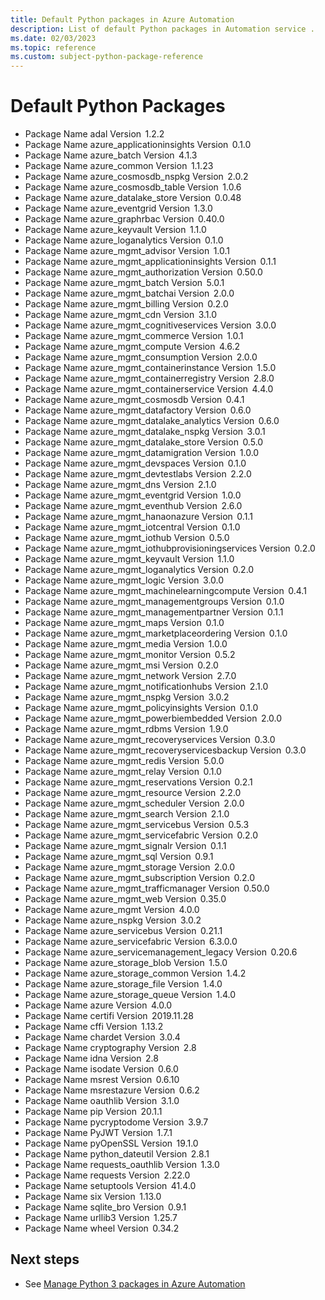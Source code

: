 ```yaml
---
title: Default Python packages in Azure Automation
description: List of default Python packages in Automation service .
ms.date: 02/03/2023
ms.topic: reference
ms.custom: subject-python-package-reference
---
```

# Default Python Packages

- Package Name adal Version  1.2.2 
- Package Name azure_applicationinsights Version  0.1.0 
- Package Name azure_batch Version  4.1.3 
- Package Name azure_common Version  1.1.23 
- Package Name azure_cosmosdb_nspkg Version  2.0.2 
- Package Name azure_cosmosdb_table Version  1.0.6 
- Package Name azure_datalake_store Version  0.0.48 
- Package Name azure_eventgrid Version  1.3.0 
- Package Name azure_graphrbac Version  0.40.0 
- Package Name azure_keyvault Version  1.1.0 
- Package Name azure_loganalytics Version  0.1.0 
- Package Name azure_mgmt_advisor Version  1.0.1 
- Package Name azure_mgmt_applicationinsights Version  0.1.1 
- Package Name azure_mgmt_authorization Version  0.50.0 
- Package Name azure_mgmt_batch Version  5.0.1 
- Package Name azure_mgmt_batchai Version  2.0.0 
- Package Name azure_mgmt_billing Version  0.2.0 
- Package Name azure_mgmt_cdn Version  3.1.0 
- Package Name azure_mgmt_cognitiveservices Version  3.0.0 
- Package Name azure_mgmt_commerce Version  1.0.1 
- Package Name azure_mgmt_compute Version  4.6.2 
- Package Name azure_mgmt_consumption Version  2.0.0 
- Package Name azure_mgmt_containerinstance Version  1.5.0 
- Package Name azure_mgmt_containerregistry Version  2.8.0 
- Package Name azure_mgmt_containerservice Version  4.4.0 
- Package Name azure_mgmt_cosmosdb Version  0.4.1 
- Package Name azure_mgmt_datafactory Version  0.6.0 
- Package Name azure_mgmt_datalake_analytics Version  0.6.0 
- Package Name azure_mgmt_datalake_nspkg Version  3.0.1 
- Package Name azure_mgmt_datalake_store Version  0.5.0 
- Package Name azure_mgmt_datamigration Version  1.0.0 
- Package Name azure_mgmt_devspaces Version  0.1.0 
- Package Name azure_mgmt_devtestlabs Version  2.2.0 
- Package Name azure_mgmt_dns Version  2.1.0 
- Package Name azure_mgmt_eventgrid Version  1.0.0 
- Package Name azure_mgmt_eventhub Version  2.6.0 
- Package Name azure_mgmt_hanaonazure Version  0.1.1 
- Package Name azure_mgmt_iotcentral Version  0.1.0 
- Package Name azure_mgmt_iothub Version  0.5.0 
- Package Name azure_mgmt_iothubprovisioningservices Version  0.2.0 
- Package Name azure_mgmt_keyvault Version  1.1.0 
- Package Name azure_mgmt_loganalytics Version  0.2.0 
- Package Name azure_mgmt_logic Version  3.0.0 
- Package Name azure_mgmt_machinelearningcompute Version  0.4.1 
- Package Name azure_mgmt_managementgroups Version  0.1.0 
- Package Name azure_mgmt_managementpartner Version  0.1.1 
- Package Name azure_mgmt_maps Version  0.1.0 
- Package Name azure_mgmt_marketplaceordering Version  0.1.0 
- Package Name azure_mgmt_media Version  1.0.0 
- Package Name azure_mgmt_monitor Version  0.5.2 
- Package Name azure_mgmt_msi Version  0.2.0 
- Package Name azure_mgmt_network Version  2.7.0 
- Package Name azure_mgmt_notificationhubs Version  2.1.0 
- Package Name azure_mgmt_nspkg Version  3.0.2 
- Package Name azure_mgmt_policyinsights Version  0.1.0 
- Package Name azure_mgmt_powerbiembedded Version  2.0.0 
- Package Name azure_mgmt_rdbms Version  1.9.0 
- Package Name azure_mgmt_recoveryservices Version  0.3.0 
- Package Name azure_mgmt_recoveryservicesbackup Version  0.3.0 
- Package Name azure_mgmt_redis Version  5.0.0 
- Package Name azure_mgmt_relay Version  0.1.0 
- Package Name azure_mgmt_reservations Version  0.2.1 
- Package Name azure_mgmt_resource Version  2.2.0 
- Package Name azure_mgmt_scheduler Version  2.0.0 
- Package Name azure_mgmt_search Version  2.1.0 
- Package Name azure_mgmt_servicebus Version  0.5.3 
- Package Name azure_mgmt_servicefabric Version  0.2.0 
- Package Name azure_mgmt_signalr Version  0.1.1 
- Package Name azure_mgmt_sql Version  0.9.1 
- Package Name azure_mgmt_storage Version  2.0.0 
- Package Name azure_mgmt_subscription Version  0.2.0 
- Package Name azure_mgmt_trafficmanager Version  0.50.0 
- Package Name azure_mgmt_web Version  0.35.0 
- Package Name azure_mgmt Version  4.0.0 
- Package Name azure_nspkg Version  3.0.2 
- Package Name azure_servicebus Version  0.21.1 
- Package Name azure_servicefabric Version  6.3.0.0 
- Package Name azure_servicemanagement_legacy Version  0.20.6 
- Package Name azure_storage_blob Version  1.5.0 
- Package Name azure_storage_common Version  1.4.2 
- Package Name azure_storage_file Version  1.4.0 
- Package Name azure_storage_queue Version  1.4.0 
- Package Name azure Version  4.0.0 
- Package Name certifi Version  2019.11.28 
- Package Name cffi Version  1.13.2 
- Package Name chardet Version  3.0.4 
- Package Name cryptography Version  2.8 
- Package Name idna Version  2.8 
- Package Name isodate Version  0.6.0 
- Package Name msrest Version  0.6.10 
- Package Name msrestazure Version  0.6.2 
- Package Name oauthlib Version  3.1.0 
- Package Name pip Version  20.1.1 
- Package Name pycryptodome Version  3.9.7 
- Package Name PyJWT Version  1.7.1 
- Package Name pyOpenSSL Version  19.1.0 
- Package Name python_dateutil Version  2.8.1 
- Package Name requests_oauthlib Version  1.3.0 
- Package Name requests Version  2.22.0 
- Package Name setuptools Version  41.4.0 
- Package Name six Version  1.13.0 
- Package Name sqlite_bro Version  0.9.1 
- Package Name urllib3 Version  1.25.7 
- Package Name wheel Version  0.34.2 

## Next steps

- See [Manage Python 3 packages in Azure Automation](python-3-packages.md)